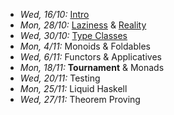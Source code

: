 - *Wed, 16/10:* [Intro](lectures/Intro.html)
- *Mon, 28/10:* [Laziness](lectures/Laziness.html) & [Reality](lectures/TheRealWorld.html) 
- *Wed, 30/10:* [Type Classes](lectures/TypeClasses.html)
- *Mon, 4/11:* Monoids & Foldables
- *Wed, 6/11:* Functors & Applicatives
- *Mon, 18/11:* **Tournament** & Monads
- *Wed, 20/11:* Testing
- *Mon, 25/11:* Liquid Haskell
- *Wed, 27/11:* Theorem Proving 